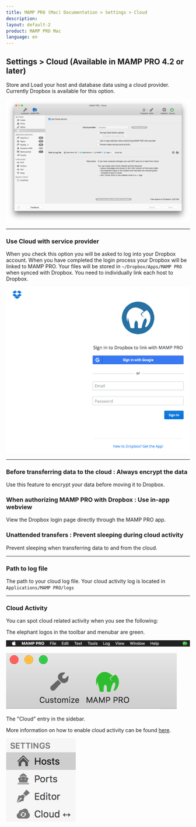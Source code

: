 ```yaml
---
title: MAMP PRO (Mac) Documentation > Settings > Cloud
description: 
layout: default-2
product: MAMP PRO Mac
language: en
---
```


## Settings > Cloud (Available in MAMP PRO 4.2 or later)

Store and Load your host and database data using a cloud provider. Currently Dropbox is available for this option.

![MAMP](/en/MAMP-PRO-Mac/Settings/Cloud/cloud.png)

---

### Use Cloud with service provider

When you check this option you will be asked to log into your Dropbox account. When you have completed the login process your Dropbox will be linked to MAMP PRO. Your files will be stored in `~/Dropbox/Apps/MAMP PRO` when synced with Dropbox. You need to individually link each host to Dropbox.

![MAMP](/en/MAMP-PRO-Mac/Settings/Cloud/dropbox.png)

---

### Before transferring data to the cloud : Always encrypt the data
  
  Use this feature to encrypt your data before moving it to Dropbox.
  
### When authorizing MAMP PRO with Dropbox : Use in-app webview
  
  View the Dropbox login page directly through the MAMP PRO app.
  
### Unattended transfers : Prevent sleeping during cloud activity
  
  Prevent sleeping when transferring data to and from the cloud.
  
---
 
### Path to log file
 
 The path to your cloud log file. Your cloud activity log is located in `Applications/MAMP PRO/logs`
 
 
 ---
 
 ### Cloud Activity

You can spot cloud related activity when you see the following:

The elephant logos in the toolbar and menubar are green. 

![MAMP](/en/MAMP-PRO-Mac/Settings/Cloud/menuBar.png)

![MAMP](/en/MAMP-PRO-Mac/Settings/Cloud/toolBar.png)

The "Cloud" entry in the sidebar.


More information on how to enable cloud activity can be found [here](../Hosts/Cloud). 

![MAMP](/en/MAMP-PRO-Mac/Settings/Cloud/sideBar.png)




